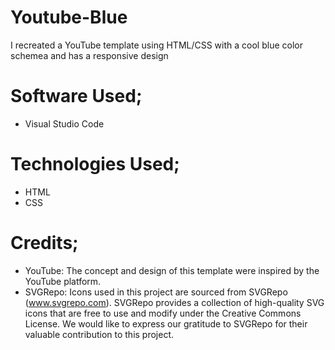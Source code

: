 # Youtube-Blue
I recreated a YouTube template using HTML/CSS with a cool blue color schemea and has a responsive design
# Software Used;
- Visual Studio Code
# Technologies Used;
- HTML
- CSS
# Credits;
- YouTube: The concept and design of this template were inspired by the YouTube platform.
- SVGRepo: Icons used in this project are sourced from SVGRepo (www.svgrepo.com). SVGRepo provides a collection of high-quality SVG icons that are free to use and modify under the Creative Commons License. We would like to express our gratitude to SVGRepo for their valuable contribution to this project.
